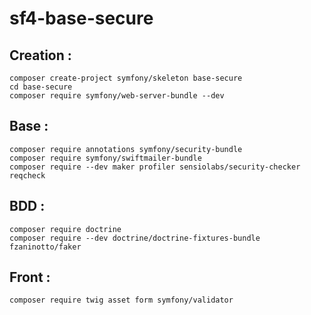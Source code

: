 # sf4-base-secure

## Creation :
<pre><code>composer create-project symfony/skeleton base-secure
cd base-secure
composer require symfony/web-server-bundle --dev</code></pre>

## Base :
<pre><code>composer require annotations symfony/security-bundle
composer require symfony/swiftmailer-bundle
composer require --dev maker profiler sensiolabs/security-checker reqcheck</code></pre>

## BDD :
<pre><code>composer require doctrine
composer require --dev doctrine/doctrine-fixtures-bundle fzaninotto/faker</code></pre>

## Front :
<pre><code>composer require twig asset form symfony/validator</code></pre>

